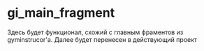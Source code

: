 # gi_main_fragment

Здесь будет функционал, схожий с главным фраментов из gyminstrucor'a. Далее будет перенесен в действующий проект
